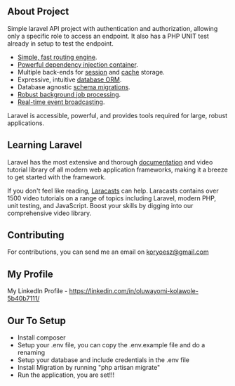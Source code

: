 
## About Project

Simple laravel API project with authentication and authorization, allowing only a specific role to access an endpoint.
It also has a PHP UNIT test already in setup to test the endpoint.

- [Simple, fast routing engine](https://laravel.com/docs/routing).
- [Powerful dependency injection container](https://laravel.com/docs/container).
- Multiple back-ends for [session](https://laravel.com/docs/session) and [cache](https://laravel.com/docs/cache) storage.
- Expressive, intuitive [database ORM](https://laravel.com/docs/eloquent).
- Database agnostic [schema migrations](https://laravel.com/docs/migrations).
- [Robust background job processing](https://laravel.com/docs/queues).
- [Real-time event broadcasting](https://laravel.com/docs/broadcasting).

Laravel is accessible, powerful, and provides tools required for large, robust applications.

## Learning Laravel

Laravel has the most extensive and thorough [documentation](https://laravel.com/docs) and video tutorial library of all modern web application frameworks, making it a breeze to get started with the framework.

If you don't feel like reading, [Laracasts](https://laracasts.com) can help. Laracasts contains over 1500 video tutorials on a range of topics including Laravel, modern PHP, unit testing, and JavaScript. Boost your skills by digging into our comprehensive video library.

## Contributing

For contributions, you can send me an email on koryoesz@gmail.com

## My Profile

My LinkedIn Profile - https://linkedin.com/in/oluwayomi-kolawole-5b40b7111/

## Our To Setup

- Install composer
- Setup your .env file, you can copy the .env.example file and do a renaming
- Setup your database and include credentials in the .env file
- Install Migration by running "php artisan migrate"
- Run the application, you are set!!!